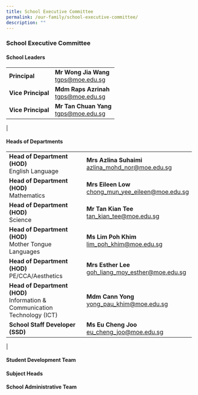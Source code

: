 ```yaml
---
title: School Executive Committee
permalink: /our-family/school-executive-committee/
description: ""
---
```

### **School Executive Committee**
#### **School Leaders**

|  |  |
|---|---|
| **Principal**  | **Mr Wong Jia Wang**<br>[tgps@moe.edu.sg](mailto:tgps@moe.edu.sg) |
| **Vice Principal**   | **Mdm Raps Azrinah**<br>[tgps@moe.edu.sg](mailto:tgps@moe.edu.sg)  |
| **Vice Principal**  | **Mr Tan Chuan Yang**<br>[tgps@moe.edu.sg](mailto:tgps@moe.edu.sg)  |
|

#### **Heads of Departments**

|  |  |
|---|---|
| **Head of Department (HOD)**<br>English Language | **Mrs Azlina Suhaimi**<br>[azlina_mohd_nor@moe.edu.sg](azlina_mohd_nor@moe.edu.sg) |
| **Head of Department (HOD)**<br>Mathematics | **Mrs Eileen Low**<br>[chong_mun_yee_eileen@moe.edu.sg](chong_mun_yee_eileen@moe.edu.sg) |
| **Head of Department (HOD)**<br>Science | **Mr Tan Kian Tee**<br>[tan_kian_tee@moe.edu.sg](tan_kian_tee@moe.edu.sg) |
| **Head of Department (HOD)**<br>Mother Tongue Languages | **Ms Lim Poh Khim**<br>[lim_poh_khim@moe.edu.sg](lim_poh_khim@moe.edu.sg) |
| **Head of Department (HOD)**<br>PE/CCA/Aesthetics | **Mrs Esther Lee**<br>[goh_liang_moy_esther@moe.edu.sg](goh_liang_moy_esther@moe.edu.sg) |
| **Head of Department (HOD)**<br>Information & Communication Technology (ICT) | **Mdm Cann Yong**<br>[yong_pau_khim@moe.edu.sg](yong_pau_khim@moe.edu.sg) |
| **School Staff Developer (SSD)** | **Ms Eu Cheng Joo**<br>[eu_cheng_joo@moe.edu.sg](eu_cheng_joo@moe.edu.sg) |
|

#### **Student Development Team**



#### **Subject Heads**



#### **School Administrative Team**
